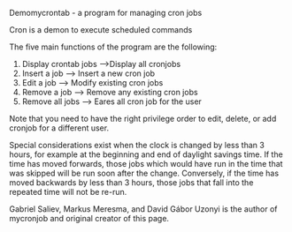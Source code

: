 Demomycrontab - a program for managing cron jobs 

Cron is a demon to execute scheduled commands

The five main functions of the program are the following:
 
 1. Display crontab jobs -->Display all cronjobs 
 2. Insert a job --> Insert a new cron job
 3. Edit a job --> Modify existing cron jobs
 4. Remove a job --> Remove any  existing cron jobs
 5. Remove all jobs --> Eares all cron job for the user

Note that you need to have the right privilege order to edit, delete, or add cronjob for a different user.

Special considerations exist when the clock is changed by less than 3 hours, for example at the beginning and end of daylight savings time.  If the time has moved  forwards,  those  jobs  which
would  have  run  in  the time that was skipped will be run soon after the change.  Conversely, if the time has moved backwards by less than 3 hours, those jobs that fall into the repeated time
will not be re-run.

Gabriel Saliev,  Markus Meresma, and David Gábor Uzonyi is the author of mycronjob and original creator of this page.

